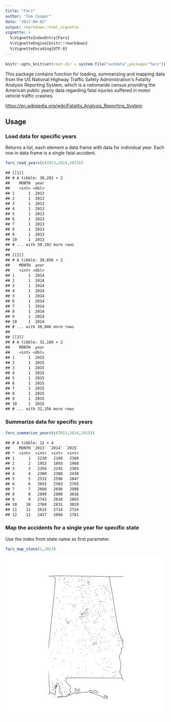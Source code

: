 ```yaml
---
title: "Fars"
author: "Tom Cooper"
date: "2017-04-02"
output: rmarkdown::html_vignette
vignette: >
  %\VignetteIndexEntry{Fars}
  %\VignetteEngine{knitr::rmarkdown}
  %\VignetteEncoding{UTF-8}
---
```


```r
knitr::opts_knit$set(root.dir = system.file("extdata",package="fars"))
```

This package contains function for loading, summarizing and mapping data from the US National Highway Traffic Safety Administration's Fatality Analysis Reporting System, which is a nationwide census providing the American public yearly data regarding fatal injuries suffered in motor vehicle traffic crashes. 

https://en.wikipedia.org/wiki/Fatality_Analysis_Reporting_System

## Usage 

### Load data for specific years

Returns a list, each element a data frame with data for individual year. 
Each row in data frame is a single fatal accident.

```r
fars_read_years(c(2013,2014,2015))
```

```
## [[1]]
## # A tibble: 30,202 × 2
##    MONTH  year
##    <int> <dbl>
## 1      1  2013
## 2      1  2013
## 3      1  2013
## 4      1  2013
## 5      1  2013
## 6      1  2013
## 7      1  2013
## 8      1  2013
## 9      1  2013
## 10     1  2013
## # ... with 30,192 more rows
## 
## [[2]]
## # A tibble: 30,056 × 2
##    MONTH  year
##    <int> <dbl>
## 1      1  2014
## 2      1  2014
## 3      1  2014
## 4      1  2014
## 5      1  2014
## 6      1  2014
## 7      1  2014
## 8      1  2014
## 9      1  2014
## 10     1  2014
## # ... with 30,046 more rows
## 
## [[3]]
## # A tibble: 32,166 × 2
##    MONTH  year
##    <int> <dbl>
## 1      1  2015
## 2      1  2015
## 3      1  2015
## 4      1  2015
## 5      1  2015
## 6      1  2015
## 7      1  2015
## 8      1  2015
## 9      1  2015
## 10     1  2015
## # ... with 32,156 more rows
```

### Summarize data for specific years


```r
fars_summarize_years(c(2013,2014,2015))
```

```
## # A tibble: 12 × 4
##    MONTH `2013` `2014` `2015`
## *  <int>  <int>  <int>  <int>
## 1      1   2230   2168   2368
## 2      2   1952   1893   1968
## 3      3   2356   2245   2385
## 4      4   2300   2308   2430
## 5      5   2532   2596   2847
## 6      6   2692   2583   2765
## 7      7   2660   2696   2998
## 8      8   2899   2800   3016
## 9      9   2741   2618   2865
## 10    10   2768   2831   3019
## 11    11   2615   2714   2724
## 12    12   2457   2604   2781
```

### Map the accidents for a single year for specific state

Use the index from state.name as first parameter.

```r
fars_map_state(1,2013)
```

![plot of chunk unnamed-chunk-3](figure/unnamed-chunk-3-1.png)
